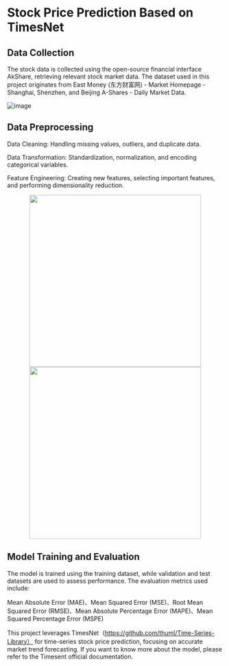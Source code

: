 # Stock Price Prediction Based on TimesNet

## Data Collection

The stock data is collected using the open-source financial interface AkShare, retrieving relevant stock market data. The dataset used in this project originates from East Money (东方财富网) - Market Homepage - Shanghai, Shenzhen, and Beijing A-Shares - Daily Market Data.

![image](https://github.com/user-attachments/assets/014c2180-3d20-4d44-bd59-144f03ce159c)


## Data Preprocessing

Data Cleaning: Handling missing values, outliers, and duplicate data.

Data Transformation: Standardization, normalization, and encoding categorical variables.

Feature Engineering: Creating new features, selecting important features, and performing dimensionality reduction.
<p align="center">
  <img src="https://github.com/user-attachments/assets/81026575-d11b-4070-8d92-1797a8e10ea8" width="400">
  <img src="https://github.com/user-attachments/assets/f62e2ffc-5f20-4989-aa68-bf100c8b0a3b" width="400">
</p>



## Model Training and Evaluation

The model is trained using the training dataset, while validation and test datasets are used to assess performance. The evaluation metrics used include:

Mean Absolute Error (MAE)、Mean Squared Error (MSE)、Root Mean Squared Error (RMSE)、Mean Absolute Percentage Error (MAPE)、Mean Squared Percentage Error (MSPE)

This project leverages TimesNet（https://github.com/thuml/Time-Series-Library） for time-series stock price prediction, focusing on accurate market trend forecasting. If you want to know more about the model, please refer to the Timesent official documentation.

